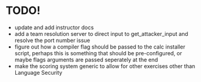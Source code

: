 TODO!
=====

* update and add instructor docs
* add a team resolution server to direct input to get_attacker_input and resolve the port number issue
* figure out how a compiler flag should be passed to the calc installer script, perhaps this is something that should be pre-configured, or maybe flags arguments are passed seperately at the end
* make the scoring system generic to allow for other exercises other than Language Security
